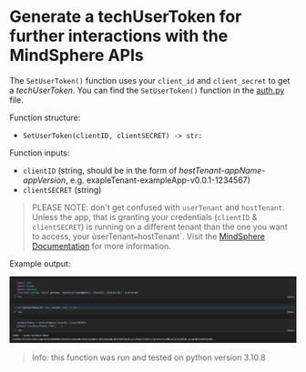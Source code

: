 # Generate a techUserToken for further interactions with the MindSphere APIs

The `SetUserToken()` function uses your `client_id` and `client_secret` to get a *techUserToken*. You can find the `SetUserToken()` function in the [auth.py](auth.py) file.

Function structure:
- `SetUserToken(clientID, clientSECRET) -> str:`

Function inputs:
- `clientID` (string, should be in the form of *hostTenant-appName-appVersion*, e.g. exapleTenant-exampleApp-v0.0.1-1234567)
- `clientSECRET` (string)

> PLEASE NOTE: don't get confused with `userTenant` and `hostTenant`. Unless the app, that is granting your credentials (`clientID` & `clientSECRET`) is running on a different tenant than the one you want to access, your ùserTenant` = `hostTenant`. Visit the [MindSphere Documentation](https://documentation.mindsphere.io/MindSphere/apis/exchange-tokenmanager/api-tokenmanager-api.html) for more information.

Example output:

![auth.png](doc/auth.png)

> Info: this function was run and tested on python version 3.10.8

